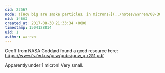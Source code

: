 ```yaml
---
cid: 22567
node: ![How big are smoke particles, in microns?](../notes/warren/08-30-2017/how-big-are-smoke-particles-in-microns)
nid: 14803
created_at: 2017-08-30 21:33:34 +0000
timestamp: 1504128814
uid: 1
author: warren
---
```


Geoff from NASA Goddard found a good resource here: https://www.fs.fed.us/pnw/pubs/pnw_gtr251.pdf

Apparently under 1 micron! Very small. 